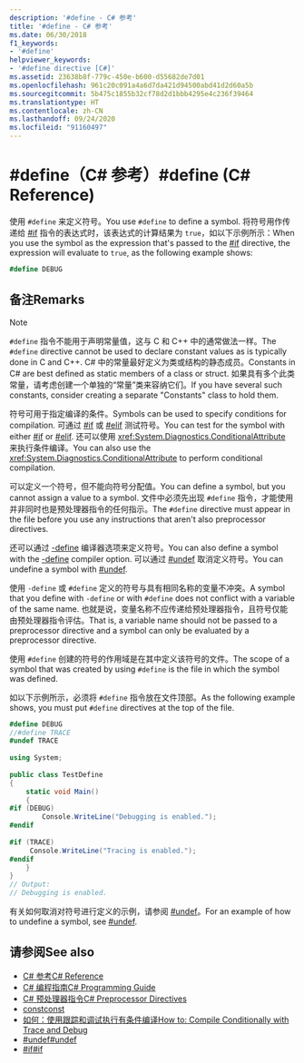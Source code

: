 ```yaml
---
description: '#define - C# 参考'
title: '#define - C# 参考'
ms.date: 06/30/2018
f1_keywords:
- '#define'
helpviewer_keywords:
- '#define directive [C#]'
ms.assetid: 23638b8f-779c-450e-b600-d55682de7d01
ms.openlocfilehash: 961c20c091a4a6d7da421d94500abd41d2d60a5b
ms.sourcegitcommit: 5b475c1855b32cf78d2d1bbb4295e4c236f39464
ms.translationtype: HT
ms.contentlocale: zh-CN
ms.lasthandoff: 09/24/2020
ms.locfileid: "91160497"
---
```

# <a name="define-c-reference"></a><span data-ttu-id="6068c-103">#define（C# 参考）</span><span class="sxs-lookup"><span data-stu-id="6068c-103">#define (C# Reference)</span></span>

<span data-ttu-id="6068c-104">使用 `#define` 来定义符号。</span><span class="sxs-lookup"><span data-stu-id="6068c-104">You use `#define` to define a symbol.</span></span> <span data-ttu-id="6068c-105">将符号用作传递给 [#if](./preprocessor-if.md) 指令的表达式时，该表达式的计算结果为 `true`，如以下示例所示：</span><span class="sxs-lookup"><span data-stu-id="6068c-105">When you use the symbol as the expression that's passed to the [#if](./preprocessor-if.md) directive, the expression will evaluate to `true`, as the following example shows:</span></span>  

 ```csharp
 #define DEBUG
 ```
  
## <a name="remarks"></a><span data-ttu-id="6068c-106">备注</span><span class="sxs-lookup"><span data-stu-id="6068c-106">Remarks</span></span>  
  
> [!NOTE]
> <span data-ttu-id="6068c-107">`#define` 指令不能用于声明常量值，这与 C 和 C++ 中的通常做法一样。</span><span class="sxs-lookup"><span data-stu-id="6068c-107">The `#define` directive cannot be used to declare constant values as is typically done in C and C++.</span></span> <span data-ttu-id="6068c-108">C# 中的常量最好定义为类或结构的静态成员。</span><span class="sxs-lookup"><span data-stu-id="6068c-108">Constants in C# are best defined as static members of a class or struct.</span></span> <span data-ttu-id="6068c-109">如果具有多个此类常量，请考虑创建一个单独的“常量”类来容纳它们。</span><span class="sxs-lookup"><span data-stu-id="6068c-109">If you have several such constants, consider creating a separate "Constants" class to hold them.</span></span>  
  
 <span data-ttu-id="6068c-110">符号可用于指定编译的条件。</span><span class="sxs-lookup"><span data-stu-id="6068c-110">Symbols can be used to specify conditions for compilation.</span></span> <span data-ttu-id="6068c-111">可通过 [#if](./preprocessor-if.md) 或 [#elif](./preprocessor-elif.md) 测试符号。</span><span class="sxs-lookup"><span data-stu-id="6068c-111">You can test for the symbol with either [#if](./preprocessor-if.md) or [#elif](./preprocessor-elif.md).</span></span> <span data-ttu-id="6068c-112">还可以使用 <xref:System.Diagnostics.ConditionalAttribute> 来执行条件编译。</span><span class="sxs-lookup"><span data-stu-id="6068c-112">You can also use the <xref:System.Diagnostics.ConditionalAttribute> to perform conditional compilation.</span></span>  
  
 <span data-ttu-id="6068c-113">可以定义一个符号，但不能向符号分配值。</span><span class="sxs-lookup"><span data-stu-id="6068c-113">You can define a symbol, but you cannot assign a value to a symbol.</span></span> <span data-ttu-id="6068c-114">文件中必须先出现 `#define` 指令，才能使用并非同时也是预处理器指令的任何指示。</span><span class="sxs-lookup"><span data-stu-id="6068c-114">The `#define` directive must appear in the file before you use any instructions that aren't also preprocessor directives.</span></span>  
  
 <span data-ttu-id="6068c-115">还可以通过 [-define](../compiler-options/define-compiler-option.md) 编译器选项来定义符号。</span><span class="sxs-lookup"><span data-stu-id="6068c-115">You can also define a symbol with the [-define](../compiler-options/define-compiler-option.md) compiler option.</span></span> <span data-ttu-id="6068c-116">可以通过 [#undef](./preprocessor-undef.md) 取消定义符号。</span><span class="sxs-lookup"><span data-stu-id="6068c-116">You can undefine a symbol with [#undef](./preprocessor-undef.md).</span></span>  
  
 <span data-ttu-id="6068c-117">使用 `-define` 或 `#define` 定义的符号与具有相同名称的变量不冲突。</span><span class="sxs-lookup"><span data-stu-id="6068c-117">A symbol that you define with `-define` or with `#define` does not conflict with a variable of the same name.</span></span> <span data-ttu-id="6068c-118">也就是说，变量名称不应传递给预处理器指令，且符号仅能由预处理器指令评估。</span><span class="sxs-lookup"><span data-stu-id="6068c-118">That is, a variable name should not be passed to a preprocessor directive and a symbol can only be evaluated by a preprocessor directive.</span></span>  
  
 <span data-ttu-id="6068c-119">使用 `#define` 创建的符号的作用域是在其中定义该符号的文件。</span><span class="sxs-lookup"><span data-stu-id="6068c-119">The scope of a symbol that was created by using `#define` is the file in which the symbol was defined.</span></span>  
  
 <span data-ttu-id="6068c-120">如以下示例所示，必须将 `#define` 指令放在文件顶部。</span><span class="sxs-lookup"><span data-stu-id="6068c-120">As the following example shows, you must put `#define` directives at the top of the file.</span></span>  
  
```csharp  
#define DEBUG  
//#define TRACE  
#undef TRACE  
  
using System;  
  
public class TestDefine  
{  
    static void Main()  
    {  
#if (DEBUG)  
        Console.WriteLine("Debugging is enabled.");  
#endif  
  
#if (TRACE)  
     Console.WriteLine("Tracing is enabled.");  
#endif  
    }  
}  
// Output:  
// Debugging is enabled.  
```  
  
 <span data-ttu-id="6068c-121">有关如何取消对符号进行定义的示例，请参阅 [#undef](./preprocessor-undef.md)。</span><span class="sxs-lookup"><span data-stu-id="6068c-121">For an example of how to undefine a symbol, see [#undef](./preprocessor-undef.md).</span></span>  
  
## <a name="see-also"></a><span data-ttu-id="6068c-122">请参阅</span><span class="sxs-lookup"><span data-stu-id="6068c-122">See also</span></span>

- [<span data-ttu-id="6068c-123">C# 参考</span><span class="sxs-lookup"><span data-stu-id="6068c-123">C# Reference</span></span>](../index.md)
- [<span data-ttu-id="6068c-124">C# 编程指南</span><span class="sxs-lookup"><span data-stu-id="6068c-124">C# Programming Guide</span></span>](../../programming-guide/index.md)
- [<span data-ttu-id="6068c-125">C# 预处理器指令</span><span class="sxs-lookup"><span data-stu-id="6068c-125">C# Preprocessor Directives</span></span>](./index.md)
- [<span data-ttu-id="6068c-126">const</span><span class="sxs-lookup"><span data-stu-id="6068c-126">const</span></span>](../keywords/const.md)
- [<span data-ttu-id="6068c-127">如何：使用跟踪和调试执行有条件编译</span><span class="sxs-lookup"><span data-stu-id="6068c-127">How to: Compile Conditionally with Trace and Debug</span></span>](../../../framework/debug-trace-profile/how-to-compile-conditionally-with-trace-and-debug.md)
- [<span data-ttu-id="6068c-128">#undef</span><span class="sxs-lookup"><span data-stu-id="6068c-128">#undef</span></span>](./preprocessor-undef.md)
- [<span data-ttu-id="6068c-129">#if</span><span class="sxs-lookup"><span data-stu-id="6068c-129">#if</span></span>](./preprocessor-if.md)
